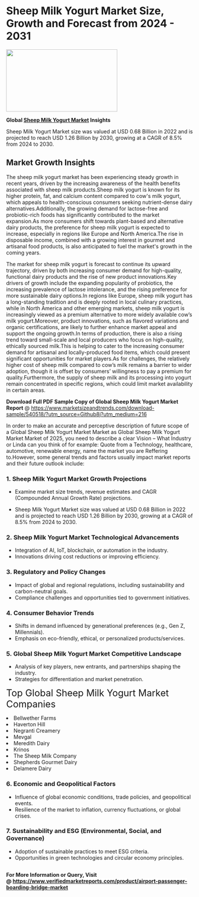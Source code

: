 <H1>Sheep Milk Yogurt Market Size, Growth and Forecast from 2024 - 2031</H1><img class="aligncenter size-medium wp-image-584254" src="https://thirdeyenews.in/wp-content/uploads/2024/09/Global-Market-Research-300x168.jpeg" alt="" width="300" height="168" /><p><strong>Global&nbsp;<a href="https://www.marketsizeandtrends.com/download-sample/540518/?utm_source=Github8j?utm_medium=216">Sheep Milk Yogurt Market</a> Insights</strong></p><p>Sheep Milk Yogurt Market size was valued at USD 0.68 Billion in 2022 and is projected to reach USD 1.26 Billion by 2030, growing at a CAGR of 8.5% from 2024 to 2030.</p><p><h2>Market Growth Insights</h2> <p>The sheep milk yogurt market has been experiencing steady growth in recent years, driven by the increasing awareness of the health benefits associated with sheep milk products.Sheep milk yogurt is known for its higher protein, fat, and calcium content compared to cow's milk yogurt, which appeals to health-conscious consumers seeking nutrient-dense dairy alternatives.Additionally, the growing demand for lactose-free and probiotic-rich foods has significantly contributed to the market expansion.As more consumers shift towards plant-based and alternative dairy products, the preference for sheep milk yogurt is expected to increase, especially in regions like Europe and North America.The rise in disposable income, combined with a growing interest in gourmet and artisanal food products, is also anticipated to fuel the market's growth in the coming years.</p> <p>The market for sheep milk yogurt is forecast to continue its upward trajectory, driven by both increasing consumer demand for high-quality, functional dairy products and the rise of new product innovations.Key drivers of growth include the expanding popularity of probiotics, the increasing prevalence of lactose intolerance, and the rising preference for more sustainable dairy options.In regions like Europe, sheep milk yogurt has a long-standing tradition and is deeply rooted in local culinary practices, while in North America and other emerging markets, sheep milk yogurt is increasingly viewed as a premium alternative to more widely available cow’s milk yogurt.Moreover, product innovations, such as flavored variations and organic certifications, are likely to further enhance market appeal and support the ongoing growth.In terms of production, there is also a rising trend toward small-scale and local producers who focus on high-quality, ethically sourced milk.This is helping to cater to the increasing consumer demand for artisanal and locally-produced food items, which could present significant opportunities for market players.As for challenges, the relatively higher cost of sheep milk compared to cow’s milk remains a barrier to wider adoption, though it is offset by consumers’ willingness to pay a premium for quality.Furthermore, the supply of sheep milk and its processing into yogurt remain concentrated in specific regions, which could limit market availability in certain areas.<p><span class=""><strong>Download Full PDF Sample Copy of Global Sheep Milk Yogurt Market Report</strong> @ <a href="https://www.marketsizeandtrends.com/download-sample/540518/?utm_source=Github8j?utm_medium=216" target="_blank">https://www.marketsizeandtrends.com/download-sample/540518/?utm_source=Github8j?utm_medium=216</a></span></p><p>In order to make an accurate and perceptive description of future scope of a Global&nbsp;Sheep Milk Yogurt Market Market as Global&nbsp;Sheep Milk Yogurt Market Market of 2025, you need to describe a clear Vision &ndash; What Industry or Linda can you think of for example: Quote from a Technology, healthcare, automotive, renewable energy, name the market you are Reffering to.However, some general trends and factors usually impact market reports and their future outlook include:</p><h3>1.&nbsp;<strong>Sheep Milk Yogurt Market Growth Projections</strong></h3><ul><li>Examine market size trends, revenue estimates and CAGR (Compounded Annual Growth Rate) projections.</li><li><p>Sheep Milk Yogurt Market size was valued at USD 0.68 Billion in 2022 and is projected to reach USD 1.26 Billion by 2030, growing at a CAGR of 8.5% from 2024 to 2030.</p></li></ul><h3>2.&nbsp;<strong>Sheep Milk Yogurt Market Technological Advancements</strong></h3><ul><li>Integration of AI, IoT, blockchain, or automation in the industry.</li><li>Innovations driving cost reductions or improving efficiency.</li></ul><h3>3.&nbsp;<strong>Regulatory and Policy Changes</strong></h3><ul><li>Impact of global and regional regulations, including sustainability and carbon-neutral goals.</li><li>Compliance challenges and opportunities tied to government initiatives.</li></ul><h3>4.&nbsp;<strong>Consumer Behavior Trends</strong></h3><ul><li>Shifts in demand influenced by generational preferences (e.g., Gen Z, Millennials).</li><li>Emphasis on eco-friendly, ethical, or personalized products/services.</li></ul><h3>5.&nbsp;<strong>Global Sheep Milk Yogurt Market Competitive Landscape</strong></h3><ul><li>Analysis of key players, new entrants, and partnerships shaping the industry.</li><li>Strategies for differentiation and market penetration.</li></ul><p data-pm-slice="1 1 []"><span style="color: inherit; font-family: inherit; font-size: 25px;">Top Global Sheep Milk Yogurt Market Companies</span></p><div class="" data-test-id=""><p><li>Bellwether Farms</li><li> Haverton Hill</li><li> Negranti Creamery</li><li> Mevgal</li><li> Meredith Dairy</li><li> Krinos</li><li> The Sheep Milk Company</li><li> Shepherds Gourmet Dairy</li><li> Delamere Dairy</li></p></div><h3>6.&nbsp;<strong>Economic and Geopolitical Factors</strong></h3><ul><li>Influence of global economic conditions, trade policies, and geopolitical events.</li><li>Resilience of the market to inflation, currency fluctuations, or global crises.</li></ul><h3>7.&nbsp;<strong>Sustainability and ESG (Environmental, Social, and Governance)</strong></h3><ul><li>Adoption of sustainable practices to meet ESG criteria.</li><li>Opportunities in green technologies and circular economy principles.</li></ul><h2><strong style="font-size: 14px;">For More Information or Query, Visit @&nbsp;</strong><a style="background-color: #ffffff; font-size: 14px;" href="https://www.marketsizeandtrends.com/report/sheep-milk-yogurt-market/" target="_blank">https://www.verifiedmarketreports.com/product/airport-passenger-boarding-bridge-market</a></h2>
